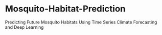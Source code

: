 # Mosquito-Habitat-Prediction
Predicting Future Mosquito Habitats Using Time Series Climate Forecasting and Deep Learning

